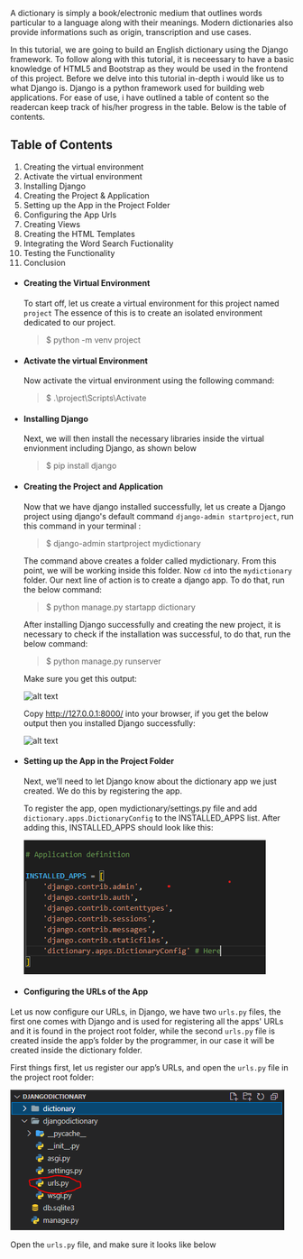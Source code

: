 A dictionary is simply a book/electronic medium that outlines words particular to a language along with their meanings. Modern dictionaries also provide informations such as origin, transcription and use cases.

In this tutorial, we are going to build an English dictionary using the Django framework. To follow along with this tutorial, it is neceessary to have a basic knowledge of HTML5 and Bootstrap as they would be used in the frontend of this project. Before we delve into this tutorial in-depth i would like us to what Django is. Django is a python framework used for building web applications. For ease of use, i have outlined a table of content so the readercan keep track of his/her progress in the table. Below is the table of contents.

## Table of Contents

1. Creating the virtual environment
2. Activate the virtual environment
3. Installing Django
4. Creating the Project & Application
5. Setting up the App in the Project Folder
6. Configuring the App Urls
7. Creating Views
8. Creating the HTML Templates
9. Integrating the Word Search Fuctionality
10. Testing the Functionality
11. Conclusion

- #### Creating the Virtual Environment

  To start off, let us create a virtual environment for this project named `project` The essence of this is to create an isolated environment dedicated to our project.

  > $ python -m venv project

- #### Activate the virtual Environment

  Now activate the virtual environment using the following command:

  > $ .\project\Scripts\Activate

- #### Installing Django

  Next, we will then install the necessary libraries inside the virtual envionment including Django, as shown below

  > $ pip install django

- #### Creating the Project and Application

  Now that we have django installed successfully, let us create a Django project using django's default command `django-admin startproject`, run this command in your terminal :

  > $ django-admin startproject mydictionary

  The command above creates a folder called mydictionary. From this point, we will be working inside this folder. Now `cd` into the `mydictionary` folder. Our next line of action is to create a django app. To do that, run the below command:

  > $ python manage.py startapp dictionary

  After installing Django successfully and creating the new project, it is necessary to check if the installation was successful, to do that, run the below command:

  > $ python manage.py runserver

  Make sure you get this output:

  ![alt text](https://www.thepythoncode.com/media/articles/build-dictionary-app-with-django-and-pydictionary-api-python/python_manage.py_runserver.png)

  Copy http://127.0.0.1:8000/ into your browser, if you get the below output then you installed Django successfully:

  ![alt text](https://www.thepythoncode.com/media/articles/build-dictionary-app-with-django-and-pydictionary-api-python/Django_installed.png)



- #### Setting up the App in the Project Folder
  Next, we’ll need to let Django know about the dictionary app we just created. We do this by registering the app.

  To register the app, open mydictionary/settings.py file and add `dictionary.apps.DictionaryConfig` to the INSTALLED_APPS list. After adding this, INSTALLED_APPS should look like this:

  ![alt text](/static/Screenshot%202022-07-06%20224741.png)


- #### Configuring the URLs of the App
Let us now configure our URLs, in Django, we have two `urls.py` files, the first one comes with Django and is used for registering all the apps' URLs and it is found in the project root folder, while the second `urls.py` file is created inside the app’s folder by the programmer, in our case it will be created inside the dictionary folder.

First things first, let us register our app’s URLs, and open the `urls.py` file in the project root folder:

![alt text](/static/urls.py2.png)

Open the `urls.py` file, and make sure it looks like below
